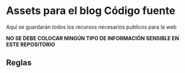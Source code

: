 # Assets para el blog Código fuente

Aquí se guardarán todos los recursos necesarios publicos para la web

**NO SE DEBE COLOCAR NINGÚN TIPO DE INFORMACIÓN SENSIBLE EN ESTE REPOSITORIO**

## Reglas

